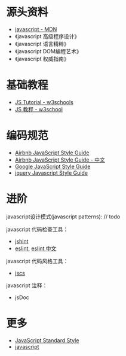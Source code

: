 
# 源头资料

* [javascript - MDN](https://developer.mozilla.org/en-US/docs/Web/JavaScript)
* 《javascript 高级程序设计》
* 《javascript 语言精粹》
* 《javascript DOM编程艺术》
* 《javascript 权威指南》

# 基础教程

* [JS Tutorial - w3schools](https://www.w3schools.com/Js/)
* [JS 教程 - w3school ](http://www.w3school.com.cn/js/)

# 编码规范

* [Airbnb JavaScript Style Guide](https://github.com/airbnb/javascript)
* [Airbnb JavaScript Style Guide - 中文](https://github.com/sivan/javascript-style-guide)
* [Google JavaScript Style Guide](https://google.github.io/styleguide/jsguide.html)
* [jquery Javascript Style Guide](https://contribute.jquery.org/style-guide/js/)

# 进阶

javascript设计模式(javascript patterns):
// todo

javascript 代码检查工具：
* [jshint](http://jshint.com/docs/)
* [eslint](http://eslint.org/), [eslint 中文](http://eslint.cn/)

javascript 代码风格工具：
* [jscs](http://jscs.info/)

javascript 注释：
* jsDoc

# 更多

* [JavaScript Standard Style ](https://standardjs.com/)
* [javascript](https://www.javascript.com/)

